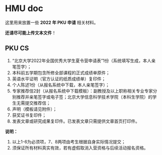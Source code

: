 # HMU doc

这里用来放置一些 **2022 年 PKU 申请** 相关材料。

**还请尽可能上传文本文件**！

## PKU CS
1. “北京大学2022年全国优秀大学生夏令营申请表”1份（系统填写生成，本人亲笔签字）；
2. 本科前五学期包含所修全部课程的正式成绩单原件；
3. 英语水平证明（官方认证的纸质成绩单）复印件；
4. 个人陈述1份（从报名系统中下载，本人亲笔签字）；
5. 专家推荐信2封（从报名系统中下载模板）：副教授及以上职称相关专业专家分别推荐并亲笔签字或电子签；北京大学信息科学技术学院（本科生学院）的学生无需提交推荐信；
6. 声明（模板请见附件）；
7. 获奖证书复印件；
8. 发表文章或研究成果复印件。已发表文章只需提供文章首页打印件。

**说明：**
1. 以上1-6为必须项，7、8两项由考生根据自身实际情况提交；
2. 须保证所有材料真实有效，若有虚假取消入营资格与后续活动报名资格。